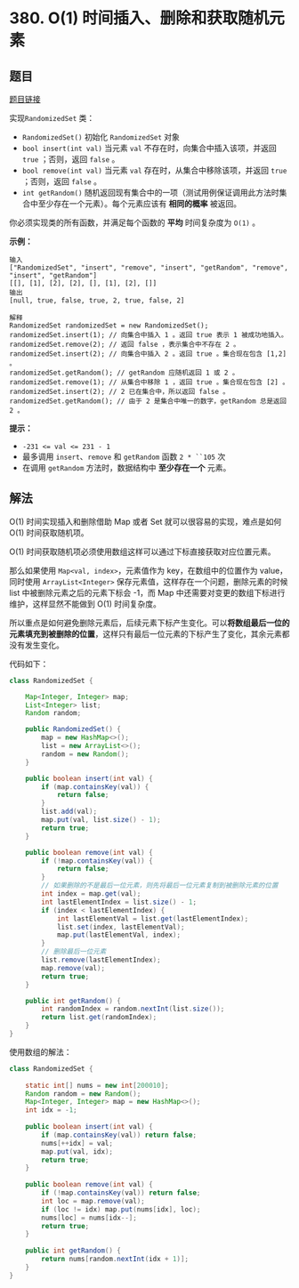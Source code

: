 # 380. O(1) 时间插入、删除和获取随机元素

## 题目

[题目链接](https://leetcode.cn/problems/insert-delete-getrandom-o1/)

实现`RandomizedSet` 类：

- `RandomizedSet()` 初始化 `RandomizedSet` 对象
- `bool insert(int val)` 当元素 `val` 不存在时，向集合中插入该项，并返回 `true` ；否则，返回 `false` 。
- `bool remove(int val)` 当元素 `val` 存在时，从集合中移除该项，并返回 `true` ；否则，返回 `false` 。
- `int getRandom()` 随机返回现有集合中的一项（测试用例保证调用此方法时集合中至少存在一个元素）。每个元素应该有 **相同的概率** 被返回。

你必须实现类的所有函数，并满足每个函数的 **平均** 时间复杂度为 `O(1)` 。

**示例：**

```
输入
["RandomizedSet", "insert", "remove", "insert", "getRandom", "remove", "insert", "getRandom"]
[[], [1], [2], [2], [], [1], [2], []]
输出
[null, true, false, true, 2, true, false, 2]

解释
RandomizedSet randomizedSet = new RandomizedSet();
randomizedSet.insert(1); // 向集合中插入 1 。返回 true 表示 1 被成功地插入。
randomizedSet.remove(2); // 返回 false ，表示集合中不存在 2 。
randomizedSet.insert(2); // 向集合中插入 2 。返回 true 。集合现在包含 [1,2] 。
randomizedSet.getRandom(); // getRandom 应随机返回 1 或 2 。
randomizedSet.remove(1); // 从集合中移除 1 ，返回 true 。集合现在包含 [2] 。
randomizedSet.insert(2); // 2 已在集合中，所以返回 false 。
randomizedSet.getRandom(); // 由于 2 是集合中唯一的数字，getRandom 总是返回 2 。
```

**提示：**

- `-231 <= val <= 231 - 1`
- 最多调用 `insert`、`remove` 和 `getRandom` 函数 `2 * ``105` 次
- 在调用 `getRandom` 方法时，数据结构中 **至少存在一个** 元素。

## 解法

O(1) 时间实现插入和删除借助 Map 或者 Set 就可以很容易的实现，难点是如何 O(1) 时间获取随机项。

O(1) 时间获取随机项必须使用数组这样可以通过下标直接获取对应位置元素。

那么如果使用 `Map<val, index>`，元素值作为 key，在数组中的位置作为 value，同时使用 `ArrayList<Integer>` 保存元素值，这样存在一个问题，删除元素的时候 list 中被删除元素之后的元素下标会 -1，而 Map 中还需要对变更的数组下标进行维护，这样显然不能做到 O(1) 时间复杂度。

所以重点是如何避免删除元素后，后续元素下标产生变化。可以**将数组最后一位的元素填充到被删除的位置**，这样只有最后一位元素的下标产生了变化，其余元素都没有发生变化。

代码如下：

```java
class RandomizedSet {

    Map<Integer, Integer> map;
    List<Integer> list;
    Random random;

    public RandomizedSet() {
        map = new HashMap<>();
        list = new ArrayList<>();
        random = new Random();
    }

    public boolean insert(int val) {
        if (map.containsKey(val)) {
            return false;
        }
        list.add(val);
        map.put(val, list.size() - 1);
        return true;
    }

    public boolean remove(int val) {
        if (!map.containsKey(val)) {
            return false;
        }
        // 如果删除的不是最后一位元素，则先将最后一位元素复制到被删除元素的位置
        int index = map.get(val);
        int lastElementIndex = list.size() - 1;
        if (index < lastElementIndex) {
            int lastElementVal = list.get(lastElementIndex);
            list.set(index, lastElementVal);
            map.put(lastElementVal, index);
        }
        // 删除最后一位元素
        list.remove(lastElementIndex);
        map.remove(val);
        return true;
    }

    public int getRandom() {
        int randomIndex = random.nextInt(list.size());
        return list.get(randomIndex);
    }
}
```

使用数组的解法：

```java
class RandomizedSet {
    
    static int[] nums = new int[200010];
    Random random = new Random();
    Map<Integer, Integer> map = new HashMap<>();
    int idx = -1;
    
    public boolean insert(int val) {
        if (map.containsKey(val)) return false;
        nums[++idx] = val;
        map.put(val, idx);
        return true;
    }
    
    public boolean remove(int val) {
        if (!map.containsKey(val)) return false;
        int loc = map.remove(val);
        if (loc != idx) map.put(nums[idx], loc);
        nums[loc] = nums[idx--];
        return true;
    }
    
    public int getRandom() {
        return nums[random.nextInt(idx + 1)];
    }
}
```

